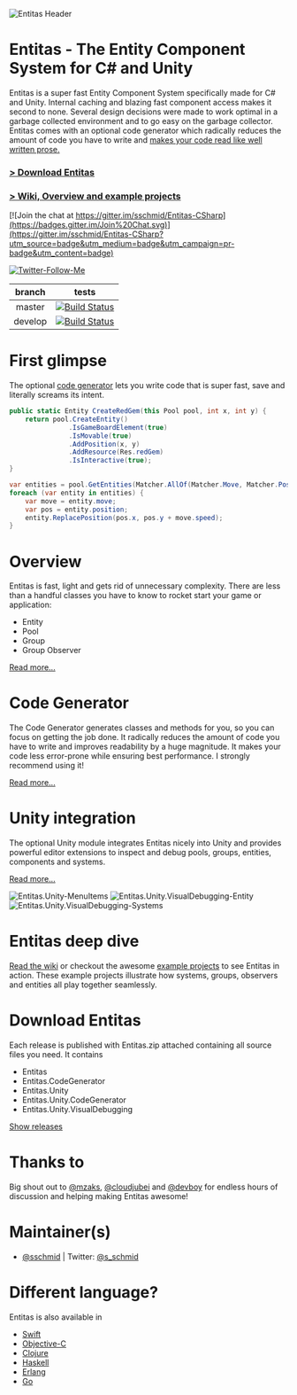 ![Entitas Header](Readme/Images/Entitas-Header.png)

# Entitas - The Entity Component System for C# and Unity
Entitas is a super fast Entity Component System specifically made for C# and Unity. Internal caching and blazing fast component access makes it second to none. Several design decisions were made to work optimal in a garbage collected environment and to go easy on the garbage collector. Entitas comes with an optional code generator which radically reduces the amount of code you have to write and [makes your code read like well written prose.](https://cleancoders.com)

### [> Download Entitas](#download-entitas)
### [> Wiki, Overview and example projects](https://github.com/sschmid/Entitas-CSharp/wiki)

[![Join the chat at https://gitter.im/sschmid/Entitas-CSharp](https://badges.gitter.im/Join%20Chat.svg)](https://gitter.im/sschmid/Entitas-CSharp?utm_source=badge&utm_medium=badge&utm_campaign=pr-badge&utm_content=badge)

[![Twitter-Follow-Me](Readme/Images/Twitter-Follow-Me.png)](https://twitter.com/intent/follow?original_referer=https%3A%2F%2Fgithub.com%2Fsschmid%2FEntitas-CSharp&screen_name=s_schmid&tw_p=followbutton)

branch  | tests
:------:|------
master  | [![Build Status](https://travis-ci.org/sschmid/Entitas-CSharp.svg?branch=master)](https://travis-ci.org/sschmid/Entitas-CSharp)
develop | [![Build Status](https://travis-ci.org/sschmid/Entitas-CSharp.svg?branch=develop)](https://travis-ci.org/sschmid/Entitas-CSharp)

# First glimpse
The optional [code generator](https://github.com/sschmid/Entitas-CSharp/wiki/Code-Generator) lets you write code that is super fast, save and literally screams its intent.
```cs
public static Entity CreateRedGem(this Pool pool, int x, int y) {
	return pool.CreateEntity()
	           .IsGameBoardElement(true)
	           .IsMovable(true)
	           .AddPosition(x, y)
	           .AddResource(Res.redGem)
	           .IsInteractive(true);
}
```

```cs
var entities = pool.GetEntities(Matcher.AllOf(Matcher.Move, Matcher.Position));
foreach (var entity in entities) {
    var move = entity.move;
    var pos = entity.position;
    entity.ReplacePosition(pos.x, pos.y + move.speed);
}
```


# Overview
Entitas is fast, light and gets rid of unnecessary complexity. There are less than a handful classes you have to know to rocket start your game or application:

- Entity
- Pool
- Group
- Group Observer

[Read more...](https://github.com/sschmid/Entitas-CSharp/wiki/Overview)


# Code Generator
The Code Generator generates classes and methods for you, so you can focus on getting the job done. It radically reduces the amount of code you have to write and improves readability by a huge magnitude. It makes your code less error-prone while ensuring best performance. I strongly recommend using it!

[Read more...](https://github.com/sschmid/Entitas-CSharp/wiki/Code-Generator)


# Unity integration
The optional Unity module integrates Entitas nicely into Unity and provides powerful editor extensions to inspect and debug pools, groups, entities, components and systems.

[Read more...](https://github.com/sschmid/Entitas-CSharp/wiki/Unity)

![Entitas.Unity-MenuItems](Readme/Images/Entitas.Unity-MenuItems.png)
![Entitas.Unity.VisualDebugging-Entity](Readme/Images/Entitas.Unity.VisualDebugging-Entity.png)
![Entitas.Unity.VisualDebugging-Systems](Readme/Images/Entitas.Unity.VisualDebugging-DebugSystems.png)


# Entitas deep dive
[Read the wiki](https://github.com/sschmid/Entitas-CSharp/wiki) or checkout the awesome [example projects](https://github.com/sschmid/Entitas-CSharp/wiki/Examples) to see Entitas in action. These example projects illustrate how systems, groups, observers and entities all play together seamlessly.


# Download Entitas
Each release is published with Entitas.zip attached containing all source files you need. It contains
- Entitas
- Entitas.CodeGenerator
- Entitas.Unity
- Entitas.Unity.CodeGenerator
- Entitas.Unity.VisualDebugging

[Show releases](https://github.com/sschmid/Entitas-CSharp/releases)


# Thanks to
Big shout out to [@mzaks](https://github.com/mzaks), [@cloudjubei](https://github.com/cloudjubei) and [@devboy](https://github.com/devboy) for endless hours of discussion and helping making Entitas awesome!


# Maintainer(s)
- [@sschmid](https://github.com/sschmid) | Twitter: [@s_schmid](https://twitter.com/s_schmid)


# Different language?
Entitas is also available in
- [Swift](https://github.com/mzaks/Entitas)
- [Objective-C](https://github.com/wooga/entitas)
- [Clojure](https://github.com/mhaemmerle/entitas-clj)
- [Haskell](https://github.com/mhaemmerle/entitas-haskell)
- [Erlang](https://github.com/mhaemmerle/entitas_erl)
- [Go](https://github.com/eproxus/entitas)
